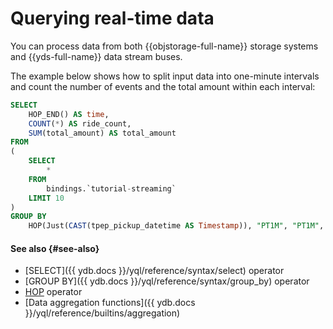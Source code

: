 
# Querying real-time data

You can process data from both {{objstorage-full-name}} storage systems and {{yds-full-name}} data stream buses.

The example below shows how to split input data into one-minute intervals and count the number of events and the total amount within each interval:

```sql
SELECT
    HOP_END() AS time,
    COUNT(*) AS ride_count,
    SUM(total_amount) AS total_amount
FROM
(
    SELECT
        *
    FROM
        bindings.`tutorial-streaming`
    LIMIT 10
)
GROUP BY
    HOP(Just(CAST(tpep_pickup_datetime AS Timestamp)), "PT1M", "PT1M", "PT1M");
```

#### See also {#see-also}

* [SELECT]({{ ydb.docs }}/yql/reference/syntax/select) operator
* [GROUP BY]({{ ydb.docs }}/yql/reference/syntax/group_by) operator
* [HOP](../concepts/stream-processing-windows.md) operator
* [Data aggregation functions]({{ ydb.docs }}/yql/reference/builtins/aggregation)
